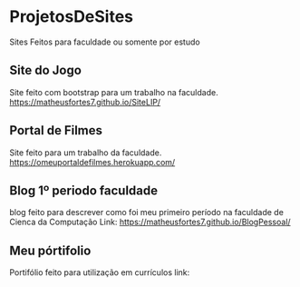 # ProjetosDeSites
Sites Feitos para faculdade ou somente por estudo

## Site do Jogo
Site feito com bootstrap para um trabalho na faculdade.
https://matheusfortes7.github.io/SiteLIP/

## Portal de Filmes
Site feito para um trabalho da faculdade.
https://omeuportaldefilmes.herokuapp.com/

## Blog 1º periodo faculdade
blog feito para descrever como foi meu primeiro período na faculdade de Cienca da Computação
Link: https://matheusfortes7.github.io/BlogPessoal/

## Meu pórtifolio
Portifólio feito para utilização em currículos
link:
